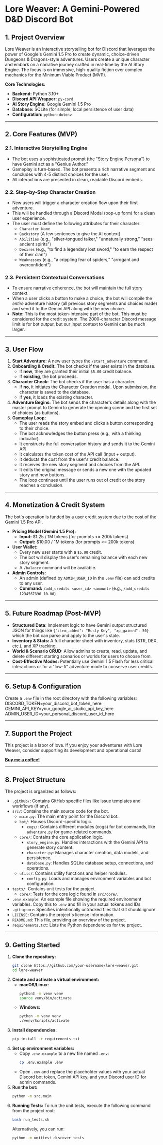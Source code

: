 # Lore Weaver: A Gemini-Powered D&D Discord Bot

## 1. Project Overview

Lore Weaver is an interactive storytelling bot for Discord that leverages the power of Google's Gemini 1.5 Pro to create dynamic, choice-driven Dungeons & Dragons-style adventures. Users create a unique character and embark on a narrative journey crafted in real-time by the AI Story Engine. The focus is on immersive, high-quality fiction over complex mechanics for the Minimum Viable Product (MVP).

**Core Technologies:**
*   **Backend:** Python 3.10+
*   **Discord API Wrapper:** `py-cord`
*   **AI Story Engine:** Google Gemini 1.5 Pro
*   **Database:** SQLite (for simple, local persistence of user data)
*   **Configuration:** `python-dotenv`

---

## 2. Core Features (MVP)

### 2.1. Interactive Storytelling Engine
*   The bot uses a sophisticated prompt (the "Story Engine Persona") to have Gemini act as a "Genius Author."
*   Gameplay is turn-based. The bot presents a rich narrative segment and concludes with 4-5 distinct choices for the user.
*   All interactions are presented in clean, readable Discord embeds.

### 2.2. Step-by-Step Character Creation
*   New users will trigger a character creation flow upon their first adventure.
*   This will be handled through a Discord Modal (pop-up form) for a clean user experience.
*   The user must define the following attributes for their character:
    *   `Character Name`
    *   `Backstory` (A few sentences to give the AI context)
    *   `Abilities` (e.g., "silver-tongued talker," "unnaturally strong," "sees ancient spirits")
    *   `Desires` (e.g., "to find a legendary lost sword," "to earn the respect of their clan")
    *   `Weaknesses` (e.g., "a crippling fear of spiders," "arrogant and overconfident")

### 2.3. Persistent Contextual Conversations
*   To ensure narrative coherence, the bot will maintain the full story context.
*   When a user clicks a button to make a choice, the bot will compile the *entire* adventure history (all previous story segments and choices made) and send it to the Gemini API along with the new choice.
*   **Note:** This is the most token-intensive part of the bot. This must be considered for the credit system. The 2000-character Discord message limit is for bot *output*, but our input context to Gemini can be much larger.

---

## 3. User Flow

1.  **Start Adventure:** A new user types the `/start_adventure` command.
2.  **Onboarding & Credit:** The bot checks if the user exists in the database.
    *   If **new**, they are granted their initial `$5.00` credit balance.
    *   If **existing**, the bot proceeds.
3.  **Character Check:** The bot checks if the user has a character.
    *   If **no**, it initiates the Character Creation modal. Upon submission, the character is saved to the database.
    *   If **yes**, it loads the existing character.
4.  **Adventure Begins:** The bot sends the character's details along with the master prompt to Gemini to generate the opening scene and the first set of choices (as buttons).
5.  **Gameplay Loop:**
    *   The user reads the story embed and clicks a button corresponding to their choice.
    *   The bot acknowledges the button press (e.g., with a thinking indicator).
    *   It constructs the full conversation history and sends it to the Gemini API.
    *   It calculates the token cost of the API call (input + output).
    *   It deducts the cost from the user's credit balance.
    *   It receives the new story segment and choices from the API.
    *   It edits the original message or sends a new one with the updated story and new buttons.
    *   The loop continues until the user runs out of credit or the story reaches a conclusion.

---

## 4. Monetization & Credit System

The bot's operation is funded by a user credit system due to the cost of the Gemini 1.5 Pro API.

*   **Pricing Model (Gemini 1.5 Pro):**
    *   **Input:** $1.25 / 1M tokens (for prompts <= 200k tokens)
    *   **Output:** $10.00 / 1M tokens (for prompts <= 200k tokens)
*   **User Wallet:**
    *   Every new user starts with a `$5.00` credit.
    *   The bot will display the user's remaining balance with each new story segment.
    *   A `/balance` command will be available.
*   **Admin Controls:**
    *   An admin (defined by `ADMIN_USER_ID` in the `.env` file) can add credits to any user.
    *   **Command:** `/add_credits <user_id> <amount>` (e.g., `/add_credits 1234567890 10.00`)

---

## 5. Future Roadmap (Post-MVP)

*   **Structured Data:** Implement logic to have Gemini output structured JSON for things like `{"item_added": "Rusty Key", "xp_gained": 50}` which the bot can parse and apply to the user's state.
*   **Inventory & Stats:** A full character sheet with inventory, stats (STR, DEX, etc.), and XP tracking.
*   **World & Scenario CRUD:** Allow admins to create, read, update, and delete different starting scenarios or worlds for users to choose from.
*   **Cost-Effective Modes:** Potentially use Gemini 1.5 Flash for less critical interactions or for a "low-fi" adventure mode to conserve user credits.

---

## 6. Setup & Configuration

Create a `.env` file in the root directory with the following variables:
DISCORD_TOKEN=your_discord_bot_token_here
GEMINI_API_KEY=your_google_ai_studio_api_key_here
ADMIN_USER_ID=your_personal_discord_user_id_here


---

## 7. Support the Project

This project is a labor of love. If you enjoy your adventures with Lore Weaver, consider supporting its development and operational costs!

[**Buy me a coffee!**](https://buymeacoffee.com/womp_womp_?status=1)

---

## 8. Project Structure

The project is organized as follows:

*   `.github/`: Contains GitHub specific files like issue templates and workflows (if any).
*   `src/`: Contains the main source code for the bot.
    *   `main.py`: The main entry point for the Discord bot.
    *   `bot/`: Houses Discord-specific logic.
        *   `cogs/`: Contains different modules (cogs) for bot commands, like `adventure.py` for game-related commands.
    *   `core/`: Contains the core application logic.
        *   `story_engine.py`: Handles interactions with the Gemini API to generate story content.
        *   `character.py`: Manages character creation, data models, and persistence.
        *   `database.py`: Handles SQLite database setup, connections, and operations.
    *   `utils/`: Contains utility functions and helper modules.
        *   `config.py`: Loads and manages environment variables and bot configuration.
*   `tests/`: Contains unit tests for the project.
    *   `core/`: Tests for the core logic found in `src/core/`.
*   `.env.example`: An example file showing the required environment variables. Copy this to `.env` and fill in your actual tokens and IDs.
*   `.gitignore`: Specifies intentionally untracked files that Git should ignore.
*   `LICENSE`: Contains the project's license information.
*   `README.md`: This file, providing an overview of the project.
*   `requirements.txt`: Lists the Python dependencies for the project.

---

## 9. Getting Started

1.  **Clone the repository:**
    ```bash
    git clone https://github.com/your-username/lore-weaver.git
    cd lore-weaver
    ```
2.  **Create and activate a virtual environment:**
    *   **macOS/Linux:**
        ```bash
        python3 -m venv venv
        source venv/bin/activate
        ```
    *   **Windows:**
        ```bash
        python -m venv venv
        ./venv/Scripts/activate
        ```
3.  **Install dependencies:**
    ```bash
    pip install -r requirements.txt
    ```
4.  **Set up environment variables:**
    *   Copy `.env.example` to a new file named `.env`:
        ```bash
        cp .env.example .env
        ```
    *   Open `.env` and replace the placeholder values with your actual Discord bot token, Gemini API key, and your Discord user ID for admin commands.
5.  **Run the bot:**
    ```bash
    python -m src.main
    ```
6.  **Running Tests:**
    To run the unit tests, execute the following command from the project root:
    ```bash
    bash run_tests.sh
    ```
    Alternatively, you can run:
    ```bash
    python -m unittest discover tests
    ```
